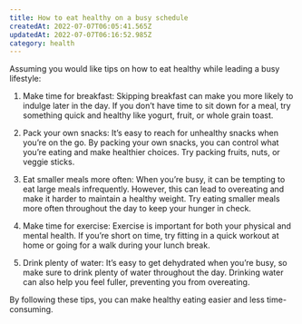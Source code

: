 ```yaml
---
title: How to eat healthy on a busy schedule
createdAt: 2022-07-07T06:05:41.565Z
updatedAt: 2022-07-07T06:16:52.985Z
category: health
---
```


Assuming you would like tips on how to eat healthy while leading a busy lifestyle: 

1. Make time for breakfast: Skipping breakfast can make you more likely to indulge later in the day. If you don’t have time to sit down for a meal, try something quick and healthy like yogurt, fruit, or whole grain toast.

2. Pack your own snacks: It’s easy to reach for unhealthy snacks when you’re on the go. By packing your own snacks, you can control what you’re eating and make healthier choices. Try packing fruits, nuts, or veggie sticks.

3. Eat smaller meals more often: When you’re busy, it can be tempting to eat large meals infrequently. However, this can lead to overeating and make it harder to maintain a healthy weight. Try eating smaller meals more often throughout the day to keep your hunger in check.

4. Make time for exercise: Exercise is important for both your physical and mental health. If you’re short on time, try fitting in a quick workout at home or going for a walk during your lunch break.

5. Drink plenty of water: It’s easy to get dehydrated when you’re busy, so make sure to drink plenty of water throughout the day. Drinking water can also help you feel fuller, preventing you from overeating.

By following these tips, you can make healthy eating easier and less time-consuming.

